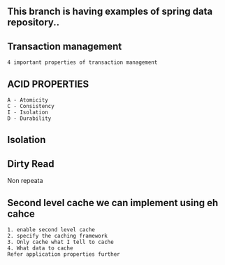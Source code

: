 This branch is having examples of spring data repository..
-


Transaction management
- 
    4 important properties of transaction management

ACID PROPERTIES
-
    A - Atomicity 
    C - Consistency
    I - Isolation
    D - Durability

Isolation
-
    

Dirty Read
-

Non repeata


Second level cache we can implement using eh cahce
-
    1. enable second level cache
    2. specify the caching framework
    3. Only cache what I tell to cache
    4. What data to cache
    Refer application properties further